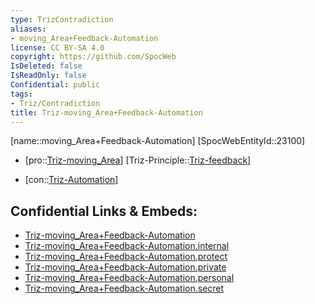 ```yaml
---
type: TrizContradiction
aliases:
- moving_Area+Feedback-Automation
license: CC BY-SA 4.0
copyright: https://github.com/SpocWeb
IsDeleted: false
IsReadOnly: false
Confidential: public
tags: 
- Triz/Contradiction
title: Triz-moving_Area+Feedback-Automation
---
```

[name::moving_Area+Feedback-Automation]
[SpocWebEntityId::23100]
+ [pro::[Triz-moving_Area](tech/Triz/Parameter/Triz-moving_Area.md)]
[Triz-Principle::[Triz-feedback](tech/Triz/Sub/Triz-feedback.md)]
- [con::[Triz-Automation](tech/Triz/Parameter/Triz-Automation.md)]



## Confidential Links & Embeds: 
- [Triz-moving_Area+Feedback-Automation](../../../../_public/tech/Triz/Contradict/Triz-moving_Area+Feedback-Automation.md) 
- [Triz-moving_Area+Feedback-Automation.internal](../../../../_internal/tech/Triz/Contradict/Triz-moving_Area+Feedback-Automation.internal.md) 
- [Triz-moving_Area+Feedback-Automation.protect](../../../../_protect/tech/Triz/Contradict/Triz-moving_Area+Feedback-Automation.protect.md) 
- [Triz-moving_Area+Feedback-Automation.private](../../../../_private/tech/Triz/Contradict/Triz-moving_Area+Feedback-Automation.private.md) 
- [Triz-moving_Area+Feedback-Automation.personal](../../../../_personal/tech/Triz/Contradict/Triz-moving_Area+Feedback-Automation.personal.md) 
- [Triz-moving_Area+Feedback-Automation.secret](../../../../_secret/tech/Triz/Contradict/Triz-moving_Area+Feedback-Automation.secret.md) 

